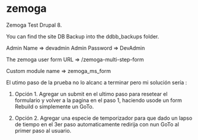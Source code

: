 # zemoga
Zemoga Test
Drupal 8.

You can find the site DB Backup into the ddbb_backups folder.

Admin Name => devadmin
Admin Password => DevAdmin

The zemoga user form URL => /zemoga-multi-step-form

Custom module name => zemoga_ms_form

El utimo paso de la prueba no lo alcanc a terminar pero mi solución sería :

1) Opción 1.
Agregar un submit en el ultimo paso para resetear el formulario y volver a la pagina en el paso 1, haciendo usode un form Rebuild o simplemente un GoTo.

2) Opción 2.
Agregar una especie de temporizador para que dado un lapso de tiempo en el 3er paso automaticamente redirija con nun GoTo al primer paso al usuario.
